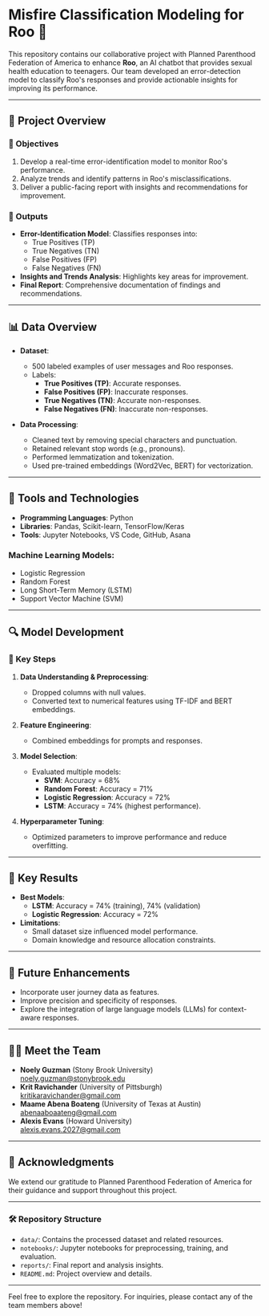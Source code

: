 # Misfire Classification Modeling for Roo 🚀

This repository contains our collaborative project with Planned Parenthood Federation of America to enhance **Roo**, an AI chatbot that provides sexual health education to teenagers. Our team developed an error-detection model to classify Roo's responses and provide actionable insights for improving its performance.

---

## 📌 Project Overview

### 🎯 Objectives
1. Develop a real-time error-identification model to monitor Roo's performance.
2. Analyze trends and identify patterns in Roo's misclassifications.
3. Deliver a public-facing report with insights and recommendations for improvement.

### 📝 Outputs
- **Error-Identification Model**: Classifies responses into:
  - True Positives (TP)
  - True Negatives (TN)
  - False Positives (FP)
  - False Negatives (FN)
- **Insights and Trends Analysis**: Highlights key areas for improvement.
- **Final Report**: Comprehensive documentation of findings and recommendations.

---

## 📊 Data Overview

- **Dataset**:
  - 500 labeled examples of user messages and Roo responses.
  - Labels:
    - **True Positives (TP)**: Accurate responses.
    - **False Positives (FP)**: Inaccurate responses.
    - **True Negatives (TN)**: Accurate non-responses.
    - **False Negatives (FN)**: Inaccurate non-responses.

- **Data Processing**:
  - Cleaned text by removing special characters and punctuation.
  - Retained relevant stop words (e.g., pronouns).
  - Performed lemmatization and tokenization.
  - Used pre-trained embeddings (Word2Vec, BERT) for vectorization.

---

## 🔨 Tools and Technologies

- **Programming Languages**: Python
- **Libraries**: Pandas, Scikit-learn, TensorFlow/Keras
- **Tools**: Jupyter Notebooks, VS Code, GitHub, Asana

### Machine Learning Models:
- Logistic Regression
- Random Forest
- Long Short-Term Memory (LSTM)
- Support Vector Machine (SVM)

---

## 🔍 Model Development

### 🏁 Key Steps
1. **Data Understanding & Preprocessing**:
   - Dropped columns with null values.
   - Converted text to numerical features using TF-IDF and BERT embeddings.

2. **Feature Engineering**:
   - Combined embeddings for prompts and responses.

3. **Model Selection**:
   - Evaluated multiple models:
     - **SVM**: Accuracy = 68%
     - **Random Forest**: Accuracy = 71%
     - **Logistic Regression**: Accuracy = 72%
     - **LSTM**: Accuracy = 74% (highest performance).

4. **Hyperparameter Tuning**:
   - Optimized parameters to improve performance and reduce overfitting.

---

## 🚀 Key Results

- **Best Models**:
  - **LSTM**: Accuracy = 74% (training), 74% (validation)
  - **Logistic Regression**: Accuracy = 72%
- **Limitations**:
  - Small dataset size influenced model performance.
  - Domain knowledge and resource allocation constraints.

---

## 🌟 Future Enhancements

- Incorporate user journey data as features.
- Improve precision and specificity of responses.
- Explore the integration of large language models (LLMs) for context-aware responses.

---

## 🧑‍💻 Meet the Team

- **Noely Guzman** (Stony Brook University)  
  [noely.guzman@stonybrook.edu](mailto:noely.guzman@stonybrook.edu)
- **Krit Ravichander** (University of Pittsburgh)  
  [kritikaravichander@gmail.com](mailto:kritikaravichander@gmail.com)
- **Maame Abena Boateng** (University of Texas at Austin)  
  [abenaaboaateng@gmail.com](mailto:abenaaboaateng@gmail.com)
- **Alexis Evans** (Howard University)  
  [alexis.evans.2027@gmail.com](mailto:alexis.evans.2027@gmail.com)

---

## 📝 Acknowledgments

We extend our gratitude to Planned Parenthood Federation of America for their guidance and support throughout this project.

---

### 🛠️ Repository Structure
- `data/`: Contains the processed dataset and related resources.
- `notebooks/`: Jupyter notebooks for preprocessing, training, and evaluation.
- `reports/`: Final report and analysis insights.
- `README.md`: Project overview and details.

---

Feel free to explore the repository. For inquiries, please contact any of the team members above!
